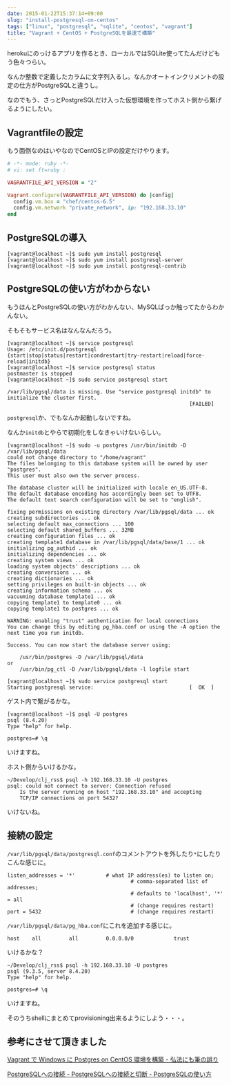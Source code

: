```yaml
---
date: 2015-01-22T15:37:14+09:00
slug: "install-postgresql-on-centos"
tags: ["linux", "postgresql", "sqlite", "centos", "vagrant"]
title: "Vagrant + CentOS + PostgreSQLを最速で構築"
---
```


herokuにのっけるアプリを作るとき、ローカルではSQLite使ってたんだけどもう色々つらい。

なんか整数で定義したカラムに文字列入るし。なんかオートインクリメントの設定の仕方がPostgreSQLと違うし。

なのでもう、さっとPostgreSQLだけ入った仮想環境を作ってホスト側から繋げるようにしたい。

## Vagrantfileの設定

もう面倒なのはいやなのでCentOSとIPの設定だけやります。

``` ruby
# -*- mode: ruby -*-
# vi: set ft=ruby :

VAGRANTFILE_API_VERSION = "2"

Vagrant.configure(VAGRANTFILE_API_VERSION) do |config|
  config.vm.box = "chef/centos-6.5"
  config.vm.network "private_network", ip: "192.168.33.10"
end
```

## PostgreSQLの導入

```
[vagrant@localhost ~]$ sudo yum install postgresql
[vagrant@localhost ~]$ sudo yum install postgresql-server
[vagrant@localhost ~]$ sudo yum install postgresql-contrib
```

## PostgreSQLの使い方がわからない

もうほんとPostgreSQLの使い方がわかんない、MySQLばっか触ってたからわかんない。

そもそもサービス名はなんなんだろう。

```
[vagrant@localhost ~]$ service postgresql
Usage: /etc/init.d/postgresql {start|stop|status|restart|condrestart|try-restart|reload|force-reload|initdb}
[vagrant@localhost ~]$ service postgresql status
postmaster is stopped
[vagrant@localhost ~]$ sudo service postgresql start

/var/lib/pgsql/data is missing. Use "service postgresql initdb" to initialize the cluster first.
                                                           [FAILED]
```

`postgresql`か、でもなんか起動しないですね。

なんか`initdb`とやらで初期化をしなきゃいけないらしい。

```
[vagrant@localhost ~]$ sudo -u postgres /usr/bin/initdb -D /var/lib/pgsql/data
could not change directory to "/home/vagrant"
The files belonging to this database system will be owned by user "postgres".
This user must also own the server process.

The database cluster will be initialized with locale en_US.UTF-8.
The default database encoding has accordingly been set to UTF8.
The default text search configuration will be set to "english".

fixing permissions on existing directory /var/lib/pgsql/data ... ok
creating subdirectories ... ok
selecting default max_connections ... 100
selecting default shared_buffers ... 32MB
creating configuration files ... ok
creating template1 database in /var/lib/pgsql/data/base/1 ... ok
initializing pg_authid ... ok
initializing dependencies ... ok
creating system views ... ok
loading system objects' descriptions ... ok
creating conversions ... ok
creating dictionaries ... ok
setting privileges on built-in objects ... ok
creating information schema ... ok
vacuuming database template1 ... ok
copying template1 to template0 ... ok
copying template1 to postgres ... ok

WARNING: enabling "trust" authentication for local connections
You can change this by editing pg_hba.conf or using the -A option the
next time you run initdb.

Success. You can now start the database server using:

    /usr/bin/postgres -D /var/lib/pgsql/data
or
    /usr/bin/pg_ctl -D /var/lib/pgsql/data -l logfile start
```

```
[vagrant@localhost ~]$ sudo service postgresql start
Starting postgresql service:                               [  OK  ]
```

ゲスト内で繋がるかな。

```
[vagrant@localhost ~]$ psql -U postgres
psql (8.4.20)
Type "help" for help.

postgres=# \q
```

いけますね。

ホスト側からいけるかな。

```
~/Develop/clj_rss$ psql -h 192.168.33.10 -U postgres
psql: could not connect to server: Connection refused
	Is the server running on host "192.168.33.10" and accepting
	TCP/IP connections on port 5432?
```

いけないね。

## 接続の設定

`/var/lib/pgsql/data/postgresql.conf`のコメントアウトを外したり`*`にしたりこんな感じに。

```
listen_addresses = '*'          # what IP address(es) to listen on;
                                        # comma-separated list of addresses;
                                        # defaults to 'localhost', '*' = all
                                        # (change requires restart)
port = 5432                             # (change requires restart)
```

`/var/lib/pgsql/data/pg_hba.conf`にこれを追加する感じに。

```
host    all         all         0.0.0.0/0             trust
```

いけるかな？

```
~/Develop/clj_rss$ psql -h 192.168.33.10 -U postgres
psql (9.3.5, server 8.4.20)
Type "help" for help.

postgres=# \q
```

いけますね。

そのうちshellにまとめてprovisioning出来るようにしよう・・・。

## 参考にさせて頂きました

[Vagrant で Windows に Postgres on CentOS 環境を構築 - 弘法にも筆の誤り](http://iwa4.hatenablog.com/entry/2014/05/30/190000)

[PostgreSQLへの接続 - PostgreSQLへの接続と切断 - PostgreSQLの使い方](http://www.dbonline.jp/postgresql/connect/index2.html)

